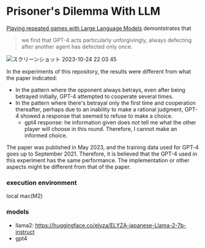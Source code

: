 # Prisoner's Dilemma With LLM
[Playing repeated games with Large Language Models](https://arxiv.org/pdf/2305.16867.pdf) demontstrates that 
> we find that GPT-4 acts
particularly unforgivingly, always defecting after another agent has defected only once.

![スクリーンショット 2023-10-24 22 03 45](https://github.com/yoshino/prisoner-s-dilemma-with-llm/assets/17586662/95ce31ee-2270-4123-8b62-3241cd02eef9)


In the experiments of this repository, the results were different from what the paper indicated:
- In the pattern where the opponent always betrays, even after being betrayed initially, GPT-4 attempted to cooperate several times.
- In the pattern where there's betrayal only the first time and cooperation thereafter, perhaps due to an inability to make a rational judgment, GPT-4 showed a response that seemed to refuse to make a choice.
  - gpt4 response: he information given does not tell me what the other player will choose in this round. Therefore, I cannot make an informed choice.

The paper was published in May 2023, and the training data used for GPT-4 goes up to September 2021. Therefore, it is believed that the GPT-4 used in this experiment has the same performance. The implementation or other aspects might be different from that of the paper.

### execution environment 
local mac(M2)

### models
- llama2: https://huggingface.co/elyza/ELYZA-japanese-Llama-2-7b-instruct
- gpt4
